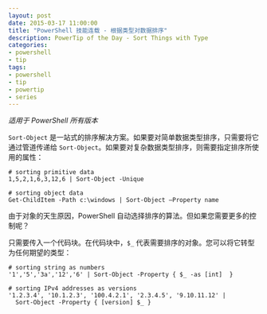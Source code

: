 ```yaml
---
layout: post
date: 2015-03-17 11:00:00
title: "PowerShell 技能连载 - 根据类型对数据排序"
description: PowerTip of the Day - Sort Things with Type
categories:
- powershell
- tip
tags:
- powershell
- tip
- powertip
- series
---
```

_适用于 PowerShell 所有版本_

`Sort-Object` 是一站式的排序解决方案。如果要对简单数据类型排序，只需要将它通过管道传递给 `Sort-Object`。如果要对复杂数据类型排序，则需要指定排序所使用的属性：

    # sorting primitive data
    1,5,2,1,6,3,12,6 | Sort-Object -Unique
    
    # sorting object data
    Get-ChildItem -Path c:\windows | Sort-Object –Property name

由于对象的天生原因，PowerShell 自动选择排序的算法。但如果您需要更多的控制呢？

只需要传入一个代码块。在代码块中，`$_` 代表需要排序的对象。您可以将它转型为任何期望的类型：

    # sorting string as numbers
    '1','5','3a','12','6' | Sort-Object -Property { $_ -as [int]  }
    
    # sorting IPv4 addresses as versions
    '1.2.3.4', '10.1.2.3', '100.4.2.1', '2.3.4.5', '9.10.11.12' | 
      Sort-Object -Property { [version] $_ }

<!--本文国际来源：[Sort Things with Type](http://community.idera.com/powershell/powertips/b/tips/posts/sort-things-with-type)-->
